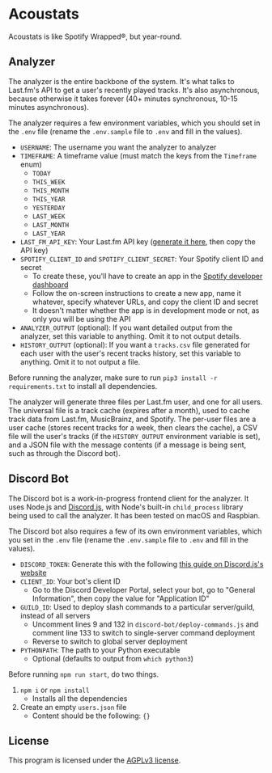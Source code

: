 # Acoustats
Acoustats is like Spotify Wrapped®, but year-round.

## Analyzer
The analyzer is the entire backbone of the system. It's what talks to Last.fm's API to get a user's recently played tracks. It's also asynchronous, because otherwise it takes forever (40+ minutes synchronous, 10-15 minutes asynchronous).

The analyzer requires a few environment variables, which you should set in the `.env` file (rename the `.env.sample` file to `.env` and fill in the values).

- `USERNAME`: The username you want the analyzer to analyzer
- `TIMEFRAME`: A timeframe value (must match the keys from the `Timeframe` enum)
  - `TODAY`
  - `THIS_WEEK`
  - `THIS_MONTH`
  - `THIS_YEAR`
  - `YESTERDAY`
  - `LAST_WEEK`
  - `LAST_MONTH`
  - `LAST_YEAR`
- `LAST_FM_API_KEY`: Your Last.fm API key ([generate it here](https://www.last.fm/api/account/create), then copy the API key)
- `SPOTIFY_CLIENT_ID` and `SPOTIFY_CLIENT_SECRET`: Your Spotify client ID and secret
  - To create these, you'll have to create an app in the [Spotify developer dashboard](https://developer.spotify.com/dashboard/applications)
  - Follow the on-screen instructions to create a new app, name it whatever, specify whatever URLs, and copy the client ID and secret
  - It doesn't matter whether the app is in development mode or not, as only you will be using the API
- `ANALYZER_OUTPUT` (optional): If you want detailed output from the analyzer, set this variable to anything. Omit it to not output details.
- `HISTORY_OUTPUT` (optional): If you want a `tracks.csv` file generated for each user with the user's recent tracks history, set this variable to anything. Omit it to not output a file.

Before running the analyzer, make sure to run `pip3 install -r requirements.txt` to install all dependencies.

The analyzer will generate three files per Last.fm user, and one for all users. The universal file is a track cache (expires after a month), used to cache track data from Last.fm, MusicBrainz, and Spotify. The per-user files are a user cache (stores recent tracks for a week, then clears the cache), a CSV file will the user's tracks (if the `HISTORY_OUTPUT` environment variable is set), and a JSON file with the message contents (if a message is being sent, such as through the Discord bot).

## Discord Bot
The Discord bot is a work-in-progress frontend client for the analyzer. It uses Node.js and [Discord.js](https://discordjs.guide), with Node's built-in `child_process` library being used to call the analyzer. It has been tested on macOS and Raspbian.

The Discord bot also requires a few of its own environment variables, which you set in the `.env` file (rename the `.env.sample` file to `.env` and fill in the values).

- `DISCORD_TOKEN`: Generate this with the following [this guide on Discord.js's website](https://discordjs.guide/preparations/setting-up-a-bot-application.html)
- `CLIENT_ID`: Your bot's client ID
  - Go to the Discord Developer Portal, select your bot, go to "General Information", then copy the value for "Application ID"
- `GUILD_ID`: Used to deploy slash commands to a particular server/guild, instead of all servers
  - Uncomment lines 9 and 132 in `discord-bot/deploy-commands.js` and comment line 133 to switch to single-server command deployment
  - Reverse to switch to global server deployment
- `PYTHONPATH`: The path to your Python executable
  - Optional (defaults to output from `which python3`)

Before running `npm run start`, do two things.
1. `npm i` or `npm install`
    - Installs all the dependencies
2. Create an empty `users.json` file
    - Content should be the following: `{}`

## License
This program is licensed under the [AGPLv3 license](https://choosealicense.com/licenses/agpl-3.0/).